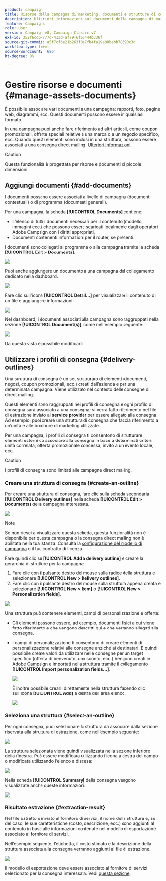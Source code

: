 ```yaml
---
product: campaign
title: Risorse della campagna di marketing, documenti e strutture di consegna
description: Ulteriori informazioni sui documenti della campagna di marketing e sui profili di consegna
feature: Campaigns
role: User
version: Campaign v8, Campaign Classic v7
exl-id: 352f6cd5-777d-413d-af79-6f53444b336f
source-git-commit: a5f7cf6e21b263f8a7fb4fa19a88bebb78390c3d
workflow-type: tm+mt
source-wordcount: '686'
ht-degree: 0%

---
```


# Gestire risorse e documenti {#manage-assets-documents}

È possibile associare vari documenti a una campagna: rapporti, foto, pagine web, diagrammi, ecc. Questi documenti possono essere in qualsiasi formato.

In una campagna puoi anche fare riferimento ad altri articoli, come coupon promozionali, offerte speciali relative a una marca o a un negozio specifico, ecc. Quando questi elementi sono inclusi in una struttura, possono essere associati a una consegna direct mailing. [Ulteriori informazioni](#associating-and-structuring-resources-linked-via-a-delivery-outline).


>[!CAUTION]
>
>Questa funzionalità è progettata per risorse e documenti di piccole dimensioni.

<!--
>[!NOTE]
>
>If you are using Campaign Marketing Resource Management module, you can also manage a library of marketing resources that are available for several users for collaborative work. [Learn more](../../mrm/using/managing-marketing-resources.md).
-->

## Aggiungi documenti {#add-documents}

I documenti possono essere associati a livello di campagna (documenti contestuali) o di programma (documenti generali).

Per una campagna, la scheda **[!UICONTROL Documents]** contiene:

* L’elenco di tutti i documenti necessari per il contenuto (modello, immagini ecc.) che possono essere scaricati localmente dagli operatori Adobe Campaign con i diritti appropriati,
* Documenti contenenti informazioni per il router, se presenti.

I documenti sono collegati al programma o alla campagna tramite la scheda **[!UICONTROL Edit > Documents]**.

![](assets/op_add_document.png)

Puoi anche aggiungere un documento a una campagna dal collegamento dedicato nella dashboard.

![](assets/add_a_document_in_op.png)

Fare clic sull&#39;icona **[!UICONTROL Detail...]** per visualizzare il contenuto di un file e aggiungere informazioni:

![](assets/add_document_details.png)

Nel dashboard, i documenti associati alla campagna sono raggruppati nella sezione **[!UICONTROL Document(s)]**, come nell&#39;esempio seguente:

![](assets/edit_documents.png)

Da questa vista è possibile modificarli.

## Utilizzare i profili di consegna {#delivery-outlines}

Una struttura di consegna è un set strutturato di elementi (documenti, negozi, coupon promozionali, ecc.) creati dall’azienda e per una determinata campagna. Viene utilizzato nel contesto delle consegne di direct mailing.

Questi elementi sono raggruppati nei profili di consegna e ogni profilo di consegna sarà associato a una consegna; vi verrà fatto riferimento nel file di estrazione inviato al **service provider** per essere allegato alla consegna. Ad esempio, puoi creare una struttura di consegna che faccia riferimento a un’unità e alle brochure di marketing utilizzate.

Per una campagna, i profili di consegna ti consentono di strutturare elementi esterni da associare alla consegna in base a determinati criteri: unità correlata, offerta promozionale concessa, invito a un evento locale, ecc.

>[!CAUTION]
>
>I profili di consegna sono limitati alle campagne direct mailing.

### Creare una struttura di consegna {#create-an-outline}

Per creare una struttura di consegna, fare clic sulla scheda secondaria **[!UICONTROL Delivery outlines]** nella scheda **[!UICONTROL Edit > Documents]** della campagna interessata.

![](assets/add-a-delivery-outline.png)


>[!NOTE]
>
>Se non riesci a visualizzare questa scheda, questa funzionalità non è disponibile per questa campagna o la consegna direct mailing non è abilitata nella tua istanza. Consulta la [configurazione del modello di campagna](marketing-campaign-templates.md#campaign-templates) o il tuo contratto di licenza.

Fare quindi clic su **[!UICONTROL Add a delivery outline]** e creare la gerarchia di strutture per la campagna:

1. Fare clic con il pulsante destro del mouse sulla radice della struttura e selezionare **[!UICONTROL New > Delivery outlines]**.
1. Fare clic con il pulsante destro del mouse sulla struttura appena creata e selezionare **[!UICONTROL New > Item]** o **[!UICONTROL New > Personalization fields]**.

![](assets/del-outline-add-new-item.png)

Una struttura può contenere elementi, campi di personalizzazione e offerte:

* Gli elementi possono essere, ad esempio, documenti fisici a cui viene fatto riferimento e che vengono descritti qui e che verranno allegati alla consegna.
* I campi di personalizzazione ti consentono di creare elementi di personalizzazione relativi alle consegne anziché ai destinatari. È quindi possibile creare valori da utilizzare nelle consegne per un target specifico (offerta di benvenuto, uno sconto, ecc.) Vengono creati in Adobe Campaign e importati nella struttura tramite il collegamento **[!UICONTROL Import personalization fields...]**.

  ![](assets/del-outline-perso-field.png)

  È inoltre possibile crearli direttamente nella struttura facendo clic sull&#39;icona **[!UICONTROL Add]** a destra dell&#39;area elenco.

  ![](assets/add-del-outline-button.png)


### Seleziona una struttura {#select-an-outline}

Per ogni consegna, puoi selezionare la struttura da associare dalla sezione riservata alla struttura di estrazione, come nell’esempio seguente:

![](assets/select-delivery-outline.png)

La struttura selezionata viene quindi visualizzata nella sezione inferiore della finestra. Può essere modificata utilizzando l’icona a destra del campo o modificata utilizzando l’elenco a discesa:

![](assets/delivery-outline-selected.png)

Nella scheda **[!UICONTROL Summary]** della consegna vengono visualizzate anche queste informazioni:

![](assets/delivery-outline-in-dashboard.png)

### Risultato estrazione {#extraction-result}

Nel file estratto e inviato al fornitore di servizi, il nome della struttura e, se del caso, le sue caratteristiche (costo, descrizione, ecc.) sono aggiunti al contenuto in base alle informazioni contenute nel modello di esportazione associato al fornitore di servizi.

Nell’esempio seguente, l’etichetta, il costo stimato e la descrizione della struttura associata alla consegna verranno aggiunti al file di estrazione.

![](assets/campaign-export-template.png)

Il modello di esportazione deve essere associato al fornitore di servizi selezionato per la consegna interessata. Vedi [questa sezione](providers-stocks-and-budgets.md#creating-service-providers-and-their-cost-structures).
